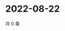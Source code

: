 # 2022-08-22

共 0 条

<!-- BEGIN WEIBO -->
<!-- 最后更新时间 Mon Aug 22 2022 21:39:40 GMT+0800 (China Standard Time) -->

<!-- END WEIBO -->

